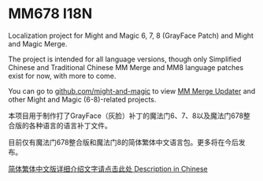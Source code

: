 # MM678 I18N

Localization project for Might and Magic 6, 7, 8 (GrayFace Patch) and Might and Magic Merge.

The project is intended for all language versions, though only Simplified Chinese and Traditional Chinese MM Merge and MM8 language patches exist for now, with more to come.

You can go to [github.com/might-and-magic](https://github.com/might-and-magic) to view [MM Merge Updater](https://github.com/might-and-magic/mmmerge-update-patch) and other Might and Magic (6-8)-related projects.

本项目用于制作打了GrayFace（灰脸）补丁的魔法门6、7、8以及魔法门678整合版的各种语言的语言补丁文件。

目前仅有魔法门678整合版和魔法门8的简体繁体中文语言包。更多将在今后发布。

[简体繁体中文版详细介绍文字请点击此处 Description in Chinese](https://might-and-magic.github.io/mm678-i18n/zh/)
